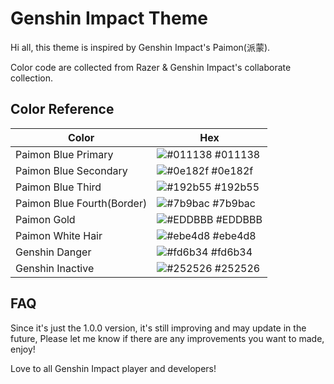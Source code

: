 # Genshin Impact Theme

Hi all, this theme is inspired by Genshin Impact's Paimon(派蒙).

Color code are collected from Razer & Genshin Impact's collaborate collection.


## Color Reference

| Color             | Hex                                                                |
| ----------------- | ------------------------------------------------------------------ |
| Paimon Blue Primary | ![#011138](https://via.placeholder.com/10/011138f?text=+) #011138 |
| Paimon Blue Secondary | ![#0e182f](https://via.placeholder.com/10/0e182f?text=+) #0e182f |
| Paimon Blue Third | ![#192b55](https://via.placeholder.com/10/192b55?text=+) #192b55 |
| Paimon Blue Fourth(Border) | ![#7b9bac](https://via.placeholder.com/10/7b9bac?text=+) #7b9bac |
| Paimon Gold | ![#EDDBBB](https://via.placeholder.com/10/EDDBBB?text=+) #EDDBBB |
| Paimon White Hair | ![#ebe4d8](https://via.placeholder.com/10/ebe4d8?text=+) #ebe4d8 |
| Genshin Danger | ![#fd6b34](https://via.placeholder.com/10/fd6b34?text=+) #fd6b34 |
| Genshin Inactive | ![#252526](https://via.placeholder.com/10/252526?text=+) #252526 |


## FAQ

Since it's just the 1.0.0 version, it's still improving and may update in the future, Please let me know if there are any improvements you want to made, enjoy!

Love to all Genshin Impact player and developers!